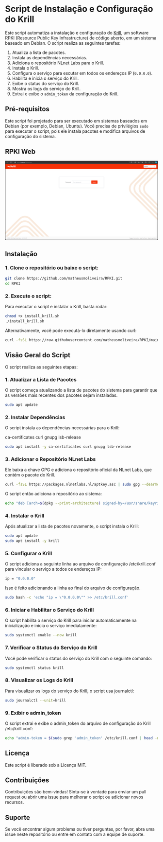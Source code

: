 # Script de Instalação e Configuração do Krill

Este script automatiza a instalação e configuração do [Krill](https://krill.docs.nlnetlabs.nl/en/stable/), um software RPKI (Resource Public Key Infrastructure) de código aberto, em um sistema baseado em Debian. O script realiza as seguintes tarefas:

1. Atualiza a lista de pacotes.
2. Instala as dependências necessárias.
3. Adiciona o repositório NLnet Labs para o Krill.
4. Instala o Krill.
5. Configura o serviço para escutar em todos os endereços IP (`0.0.0.0`).
6. Habilita e inicia o serviço do Krill.
7. Exibe o status do serviço do Krill.
8. Mostra os logs do serviço do Krill.
9. Extrai e exibe o `admin_token` da configuração do Krill.

## Pré-requisitos

Este script foi projetado para ser executado em sistemas baseados em Debian (por exemplo, Debian, Ubuntu). Você precisa de privilégios `sudo` para executar o script, pois ele instala pacotes e modifica arquivos de configuração do sistema.

## RPKI Web

![Logo do Projeto](img/rpki_web.png)

## Instalação

### 1. Clone o repositório ou baixe o script:

```bash
git clone https://github.com/matheusmoliveira/RPKI.git
cd RPKI
```

### 2. Execute o script:

Para executar o script e instalar o Krill, basta rodar:

```bash
chmod +x install_krill.sh
./install_krill.sh
```

Alternativamente, você pode executá-lo diretamente usando curl:

```bash
curl -fsSL https://raw.githubusercontent.com/matheusmoliveira/RPKI/main/install_krill.sh | bash
```

## Visão Geral do Script

O script realiza as seguintes etapas:

### 1. Atualizar a Lista de Pacotes

O script começa atualizando a lista de pacotes do sistema para garantir que as versões mais recentes dos pacotes sejam instaladas.

```bash
sudo apt update
```

### 2. Instalar Dependências

O script instala as dependências necessárias para o Krill:

ca-certificates
curl
gnupg
lsb-release

```bash
sudo apt install -y ca-certificates curl gnupg lsb-release
```

### 3. Adicionar o Repositório NLnet Labs

Ele baixa a chave GPG e adiciona o repositório oficial da NLnet Labs, que contém o pacote do Krill.

```bash
curl -fsSL https://packages.nlnetlabs.nl/aptkey.asc | sudo gpg --dearmor -o /usr/share/keyrings/nlnetlabs-archive-keyring.gpg
```

O script então adiciona o repositório ao sistema:

```bash
echo "deb [arch=$(dpkg --print-architecture) signed-by=/usr/share/keyrings/nlnetlabs-archive-keyring.gpg] https://packages.nlnetlabs.nl/linux/debian $(lsb_release -cs) main" | sudo tee /etc/apt/sources.list.d/nlnetlabs.list > /dev/null
```

### 4. Instalar o Krill

Após atualizar a lista de pacotes novamente, o script instala o Krill:

```bash
sudo apt update
sudo apt install -y krill
```

### 5. Configurar o Krill

O script adiciona a seguinte linha ao arquivo de configuração /etc/krill.conf para vincular o serviço a todos os endereços IP:

```bash
ip = "0.0.0.0"
```

Isso é feito adicionando a linha ao final do arquivo de configuração.

```bash
sudo bash -c 'echo "ip = \"0.0.0.0\"" >> /etc/krill.conf'
```

### 6. Iniciar e Habilitar o Serviço do Krill

O script habilita o serviço do Krill para iniciar automaticamente na inicialização e inicia o serviço imediatamente:

```bash
sudo systemctl enable --now krill
```

### 7. Verificar o Status do Serviço do Krill

Você pode verificar o status do serviço do Krill com o seguinte comando:

```bash
sudo systemctl status krill
```

### 8. Visualizar os Logs do Krill

Para visualizar os logs do serviço do Krill, o script usa journalctl:

```bash
sudo journalctl --unit=krill
```

### 9. Exibir o admin_token

O script extrai e exibe o admin_token do arquivo de configuração do Krill /etc/krill.conf:

```bash
echo "admin-token = $(sudo grep 'admin_token' /etc/krill.conf | head -n 1 | cut -d '"' -f2)"
```

## Licença

Este script é liberado sob a Licença MIT.

## Contribuições

Contribuições são bem-vindas! Sinta-se à vontade para enviar um pull request ou abrir uma issue para melhorar o script ou adicionar novos recursos.

## Suporte

Se você encontrar algum problema ou tiver perguntas, por favor, abra uma issue neste repositório ou entre em contato com a equipe de suporte.
